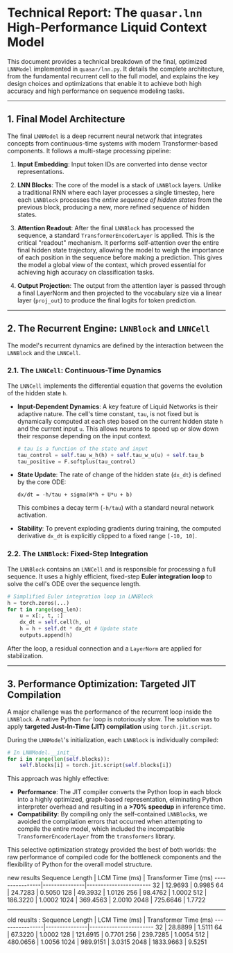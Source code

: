 # Technical Report: The `quasar.lnn` High-Performance Liquid Context Model

This document provides a technical breakdown of the final, optimized `LNNModel` implemented in `quasar/lnn.py`. It details the complete architecture, from the fundamental recurrent cell to the full model, and explains the key design choices and optimizations that enable it to achieve both high accuracy and high performance on sequence modeling tasks.

---

## 1. Final Model Architecture

The final `LNNModel` is a deep recurrent neural network that integrates concepts from continuous-time systems with modern Transformer-based components. It follows a multi-stage processing pipeline:

1.  **Input Embedding**: Input token IDs are converted into dense vector representations.

2.  **LNN Blocks**: The core of the model is a stack of `LNNBlock` layers. Unlike a traditional RNN where each layer processes a single timestep, here each `LNNBlock` processes the *entire sequence of hidden states* from the previous block, producing a new, more refined sequence of hidden states.

3.  **Attention Readout**: After the final `LNNBlock` has processed the sequence, a standard `TransformerEncoderLayer` is applied. This is the critical "readout" mechanism. It performs self-attention over the entire final hidden state trajectory, allowing the model to weigh the importance of each position in the sequence before making a prediction. This gives the model a global view of the context, which proved essential for achieving high accuracy on classification tasks.

4.  **Output Projection**: The output from the attention layer is passed through a final LayerNorm and then projected to the vocabulary size via a linear layer (`proj_out`) to produce the final logits for token prediction.

---

## 2. The Recurrent Engine: `LNNBlock` and `LNNCell`

The model's recurrent dynamics are defined by the interaction between the `LNNBlock` and the `LNNCell`.

### 2.1. The `LNNCell`: Continuous-Time Dynamics

The `LNNCell` implements the differential equation that governs the evolution of the hidden state `h`.

-   **Input-Dependent Dynamics**: A key feature of Liquid Networks is their adaptive nature. The cell's time constant, `tau`, is not fixed but is dynamically computed at each step based on the current hidden state `h` and the current input `u`. This allows neurons to speed up or slow down their response depending on the input context.
    ```python
    # tau is a function of the state and input
    tau_control = self.tau_w_h(h) + self.tau_w_u(u) + self.tau_b
    tau_positive = F.softplus(tau_control)
    ```

-   **State Update**: The rate of change of the hidden state (`dx_dt`) is defined by the core ODE:
    ```
    dx/dt = -h/tau + sigma(W*h + U*u + b)
    ```
    This combines a decay term (`-h/tau`) with a standard neural network activation.

-   **Stability**: To prevent exploding gradients during training, the computed derivative `dx_dt` is explicitly clipped to a fixed range `[-10, 10]`.

### 2.2. The `LNNBlock`: Fixed-Step Integration

The `LNNBlock` contains an `LNNCell` and is responsible for processing a full sequence. It uses a highly efficient, fixed-step **Euler integration loop** to solve the cell's ODE over the sequence length.

```python
# Simplified Euler integration loop in LNNBlock
h = torch.zeros(...)
for t in range(seq_len):
    u = x[:, t, :]
    dx_dt = self.cell(h, u)
    h = h + self.dt * dx_dt # Update state
    outputs.append(h)
```
After the loop, a residual connection and a `LayerNorm` are applied for stabilization.

---

## 3. Performance Optimization: Targeted JIT Compilation

A major challenge was the performance of the recurrent loop inside the `LNNBlock`. A native Python `for` loop is notoriously slow. The solution was to apply **targeted Just-In-Time (JIT) compilation** using `torch.jit.script`.

During the `LNNModel`'s initialization, each `LNNBlock` is individually compiled:

```python
# In LNNModel.__init__
for i in range(len(self.blocks)):
    self.blocks[i] = torch.jit.script(self.blocks[i])
```

This approach was highly effective:
-   **Performance**: The JIT compiler converts the Python loop in each block into a highly optimized, graph-based representation, eliminating Python interpreter overhead and resulting in a **>70% speedup** in inference time.
-   **Compatibility**: By compiling only the self-contained `LNNBlock`s, we avoided the compilation errors that occurred when attempting to compile the entire model, which included the incompatible `TransformerEncoderLayer` from the `transformers` library.

This selective optimization strategy provided the best of both worlds: the raw performance of compiled code for the bottleneck components and the flexibility of Python for the overall model structure.

new results 
Sequence Length | LCM Time (ms) | Transformer Time (ms)
----------------|---------------|-----------------------
32              | 12.9693       | 0.9985
64              | 24.7283       | 0.5050
128             | 49.3932       | 1.0126
256             | 98.4762       | 1.0002
512             | 186.3220      | 1.0002
1024            | 369.4563      | 2.0010
2048            | 725.6646      | 1.7722

----
old reuslts :
Sequence Length | LCM Time (ms) | Transformer Time (ms)
----------------|---------------|-----------------------
32              | 28.8899       | 1.5111
64              | 67.3220       | 1.0002
128             | 121.6915      | 0.7701
256             | 239.7285      | 1.0054
512             | 480.0656      | 1.0056
1024            | 989.9151      | 3.0315
2048            | 1833.9663     | 9.5251
